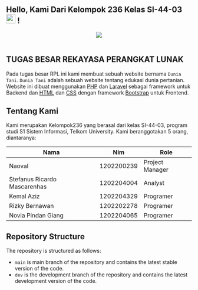 ## Hello, Kami Dari Kelompok 236 Kelas SI-44-03  <img src="https://media.giphy.com/media/hvRJCLFzcasrR4ia7z/giphy.gif" width=25> !
<div align="center">
<img src="https://media.giphy.com/media/LMcB8XospGZO8UQq87/giphy.gif">
</div>
<br>

## TUGAS BESAR REKAYASA PERANGKAT LUNAK
Pada tugas besar RPL ini kami membuat sebuah website bernama `Dunia Tani`. `Dunia Tani` adalah sebuah website tentang edukasi dunia pertanian. Website ini dibuat menggunakan [PHP](https://www.php.net/) dan [Laravel](https://laravel.com/) sebagai framework untuk Backend dan [HTML](https://en.wikipedia.org/wiki/HTML) dan [CSS](https://en.wikipedia.org/wiki/CSS) dengan framework [Bootstrap](https://getbootstrap.com/) untuk Frontend.

## Tentang Kami
Kami merupakan Kelompok236 yang berasal dari kelas SI-44-03, program studi S1 Sistem Informasi, Telkom University. Kami beranggotakan 5 orang, diantaranya:

| Nama                              | Nim          | Role               |
| --------------------------------- | ------------| -------------------|
| Naoval                            | 1202200239  | Project Manager    |
| Stefanus Ricardo Mascarenhas     | 1202204004  | Analyst            |
| Kemal Aziz                        | 1202204329  | Programer          |
| Rizky Bernawan                    | 1202202278  | Programer          |
| Novia Pindan Giang                | 1202204065  | Programer          |

## Repository Structure

The repository is structured as follows:

-   `main` is main branch of the repository and contains the latest stable version of the code.
-   `dev` is the development branch of the repository and contains the latest development version of the code.
